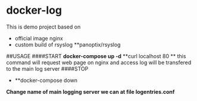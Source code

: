 # docker-log

This is demo project based on 
 - official image nginx 
 - custom build of rsyslog **panoptix/rsyslog

##USAGE
####START
**docker-compose up -d**
**curl localhost 80 ** this command will request web page on nginx and access log will be transfered to the main log server
####STOP
- **docker-compose down

**Change name of main logging server we can at file logentries.conf**
